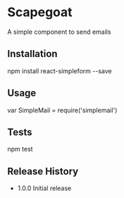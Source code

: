 Scapegoat
=========

A simple component to send emails

## Installation

  npm install react-simpleform --save

## Usage

  var SimpleMail = require('simplemail')

## Tests

  npm test


## Release History

* 1.0.0 Initial release
